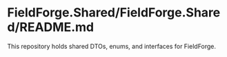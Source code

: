 # FieldForge.Shared/FieldForge.Shared/README.md

This repository holds shared DTOs, enums, and interfaces for FieldForge.